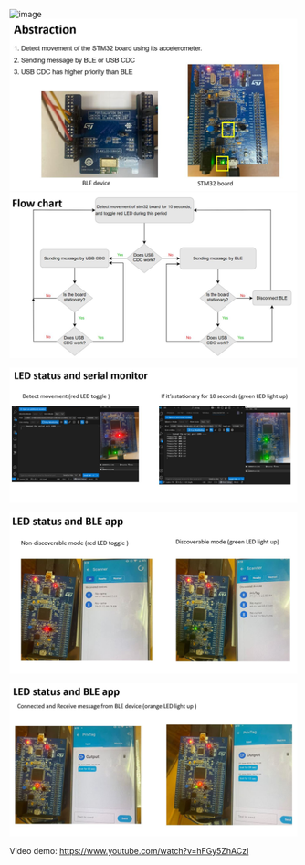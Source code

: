 <img width="997" height="158" alt="image" src="https://github.com/user-attachments/assets/9509622b-898e-4020-a5ae-00f71f89ba5d" />![Abstraction](slide1.JPG)
![Flow chart](slide2.JPG)

![LED status and serial monitor](slide3.JPG)

![LED status and BLE app-1](slide4.JPG)

![LED status and BLE app-2](slide5.JPG)

Video demo:
https://www.youtube.com/watch?v=hFGy5ZhACzI
